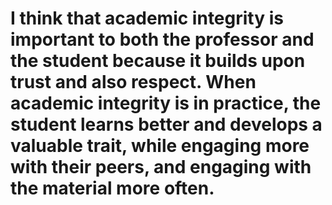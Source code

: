 # I think that academic integrity is important to both the professor and the student because it builds upon trust and also respect. When academic integrity is in practice, the student learns better and develops a valuable trait, while engaging more with their peers, and engaging with the material more often.